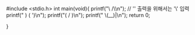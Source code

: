 #include <stdio.h>
int main(void){
    printf("\\    /\\\n"); // '\' 출력을 위해서는 '\\' 입력
    printf(" )  ( ')\n");
    printf("(  /  )\n");
    printf(" \\(__)|\n");
    return 0;

}
